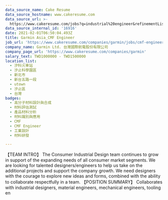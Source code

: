 ```yaml
---
data_source_name: Cake Resume
data_source_hostname: www.cakeresume.com
data_source_url: >-
  https://www.cakeresume.com/jobs?q=industrial%20engineer&refinementList%5Blang_name%5D%5B0%5D=English&refinementList%5Bsalary_type%5D=per_year
data_source_internal_id: '16916'
date: 2021-02-01T06:50:04.493Z
title: Garmin Asia_CMF Engineer
job_url: 'https://www.cakeresume.com/companies/garmin/jobs/cmf-engineer'
company_name: Garmin Ltd. 台灣國際航電股份有限公司
company_page_url: 'https://www.cakeresume.com/companies/garmin'
salary_text: TWD1000000 - TWD1500000
location_list:
  - 汐科火車站
  - 汐止科學園區
  - 新北市
  - 新台五路一段
  - utown
  - 汐止區
  - 台灣
badges:
  - 高分子材料設計與合成
  - 材料評估測試
  - 產品材料分析
  - 材料識別與應用
  - CMF
  - CMF Engineer
  - 工業設計
  - 材料研發

---
```


【TEAM INTRO】 The Consumer Industrial Design team continues to grow in support of the expanding needs of all consumer market segments. We are looking for talented designers/engineers to help us take on the additional projects and support the company growth. We need designers with the courage to explore new ideas and forms, combined with the ability to collaborate respectfully in a team. 【POSITION SUMMARY】 Collaborates with industrial designers, material engineers, mechanical engineers, tooling en